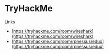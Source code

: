 # TryHackMe

Links
- [https://tryhackme.com/room/wireshark](https://tryhackme.com/room/wireshark)
- [https://tryhackme.com/room/rpnessusredux](https://tryhackme.com/room/rpnessusredux)
